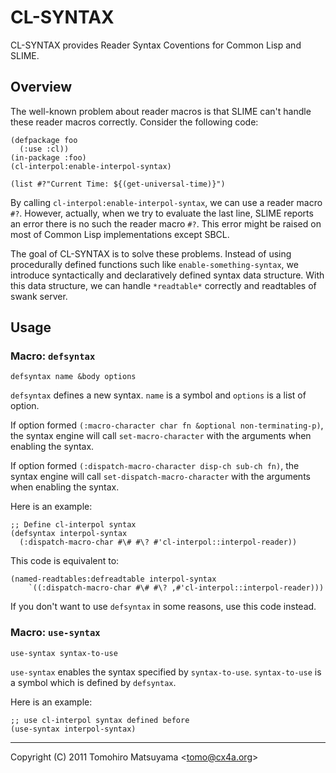 CL-SYNTAX
=========

CL-SYNTAX provides Reader Syntax Coventions for Common Lisp and SLIME.

Overview
--------

The well-known problem about reader macros is that SLIME can't handle
these reader macros correctly. Consider the following code:

    (defpackage foo
      (:use :cl))
    (in-package :foo)
    (cl-interpol:enable-interpol-syntax)
    
    (list #?"Current Time: ${(get-universal-time)}")

By calling `cl-interpol:enable-interpol-syntax`, we can use a reader
macro `#?`. However, actually, when we try to evaluate the last line,
SLIME reports an error there is no such the reader macro `#?`. This
error might be raised on most of Common Lisp implementations except
SBCL.

The goal of CL-SYNTAX is to solve these problems. Instead of using
procedurally defined functions such like `enable-something-syntax`, we
introduce syntactically and declaratively defined syntax data
structure. With this data structure, we can handle `*readtable*`
correctly and readtables of swank server.

Usage
-----

### Macro: `defsyntax`

    defsyntax name &body options

`defsyntax` defines a new syntax. `name` is a symbol and `options` is
a list of option.

If option formed `(:macro-character char fn &optional
non-terminating-p)`, the syntax engine will call `set-macro-character`
with the arguments when enabling the syntax.

If option formed `(:dispatch-macro-character disp-ch sub-ch fn)`, the
syntax engine will call `set-dispatch-macro-character` with the
arguments when enabling the syntax.

Here is an example:

    ;; Define cl-interpol syntax
    (defsyntax interpol-syntax
      (:dispatch-macro-char #\# #\? #'cl-interpol::interpol-reader))

This code is equivalent to:

    (named-readtables:defreadtable interpol-syntax
        `((:dispatch-macro-char #\# #\? ,#'cl-interpol::interpol-reader)))

If you don't want to use `defsyntax` in some reasons, use this code
instead.

### Macro: `use-syntax`

    use-syntax syntax-to-use

`use-syntax` enables the syntax specified by
`syntax-to-use`. `syntax-to-use` is a symbol which is defined by
`defsyntax`.

Here is an example:

    ;; use cl-interpol syntax defined before
    (use-syntax interpol-syntax)

----

Copyright (C) 2011  Tomohiro Matsuyama <<tomo@cx4a.org>>
